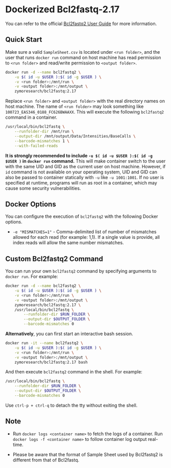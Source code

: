 # Dockerized Bcl2fastq-2.17

You can refer to the official [Bcl2fastq2 User Guide](https://support.illumina.com/content/dam/illumina-support/documents/documentation/software_documentation/bcl2fastq/bcl2fastq2_guide_15051736_v2.pdf) for more information.

## Quick Start

Make sure a valid `SampleSheet.csv` is located under `<run folder>`, and the user that runs `docker run` command on host machine has read permission to `<run folder>` and read/write permission to `<output folder>`.

```bash
docker run -d --name bcl2fastq2 \
    -u $( id -u $USER ):$( id -g $USER ) \
    -v <run folder>:/mnt/run \
    -v <output folder>:/mnt/output \
    zymoresearch/bcl2fastq:2.17
```

Replace `<run folder>` and `<output folder>` with the real directory names on host machine. The name of `<run folder>` may look something like `100723_EAS346_0188_FC626BWAAXX`. This will execute the following `bcl2fastq2` command in a container.

```bash
/usr/local/bin/bcl2fastq \
    --runfolder-dir /mnt/run \
    --output-dir /mnt/output/Data/Intensities/BaseCalls \
    --barcode-mismatches 1 \
    --with-failed-reads
```

**It is strongly recommended to include `-u $( id -u $USER ):$( id -g $USER )` in `docker run` command.** This will make container switch to the user with the same UID and GID as the current user on host machine. However, if `id` command is not available on your operating system, UID and GID can also be passed to container statically with `-u` like `-u 1001:1001`. If no user is specified at runtime, programs will run as root in a container, which may cause some security vulnerabilities.


## Docker Options

You can configure the execution of `bcl2fastq2` with the following Docker options.

* `-e "MISMATCHES=1"` - Comma-delimited list of number of mismatches allowed for each read (for example: 1,1). If a single value is provide, all index reads will allow the same number mismatches.


## Custom Bcl2fastq2 Command

You can run your own `bcl2fastq2` command by specifying arguments to `docker run`. For example:

```bash
docker run -d --name bcl2fastq2 \
    -u $( id -u $USER ):$( id -g $USER ) \
    -v <run folder>:/mnt/run \
    -v <output folder>:/mnt/output \
    zymoresearch/bcl2fastq:2.17 \
    /usr/local/bin/bcl2fastq \
        --runfolder-dir $RUN_FOLDER \
        --output-dir $OUTPUT_FOLDER \
        --barcode-mismatches 0
```

**Alternatively**, you can first start an interactive bash session.

```bash
docker run -it --name bcl2fastq2 \
    -u $( id -u $USER ):$( id -g $USER ) \
    -v <run folder>:/mnt/run \
    -v <output folder>:/mnt/output \
    zymoresearch/bcl2fastq:2.17 bash
```

And then execute `bcl2fastq2` command in the shell. For example:

```bash
/usr/local/bin/bcl2fastq \
    --runfolder-dir $RUN_FOLDER \
    --output-dir $OUTPUT_FOLDER \
    --barcode-mismatches 0
```

Use `ctrl-p + ctrl-q` to detach the tty without exiting the shell.


## Note

* Run `docker logs <container name>` to fetch the logs of a container. Run `docker logs -f <container name>` to follow container log output real-time.

* Please be aware that the format of Sample Sheet used by Bcl2fastq2 is different from that of Bcl2fastq.
